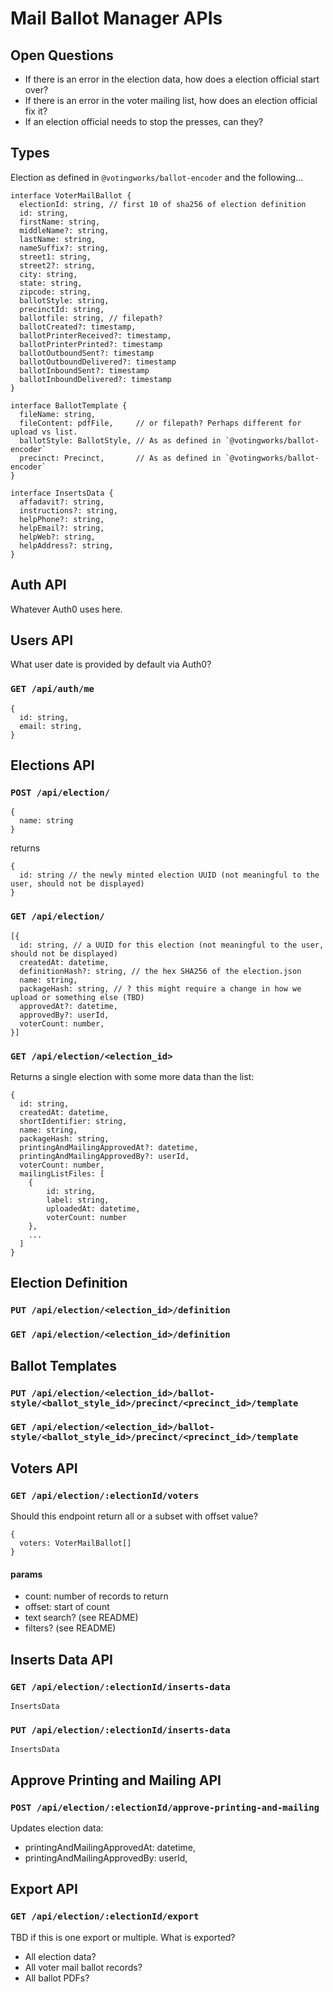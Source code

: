 # Mail Ballot Manager APIs

## Open Questions

- If there is an error in the election data, how does a election official start
  over?
- If there is an error in the voter mailing list, how does an election official
  fix it?
- If an election official needs to stop the presses, can they?

## Types

Election as defined in `@votingworks/ballot-encoder` and the following…

```
interface VoterMailBallot {
  electionId: string, // first 10 of sha256 of election definition
  id: string,
  firstName: string,
  middleName?: string,
  lastName: string,
  nameSuffix?: string,
  street1: string,
  street2?: string,
  city: string,
  state: string,
  zipcode: string,
  ballotStyle: string,
  precinctId: string,
  ballotfile: string, // filepath?
  ballotCreated?: timestamp,
  ballotPrinterReceived?: timestamp,
  ballotPrinterPrinted?: timestamp
  ballotOutboundSent?: timestamp
  ballotOutboundDelivered?: timestamp
  ballotInboundSent?: timestamp
  ballotInboundDelivered?: timestamp
}
```

```
interface BallotTemplate {
  fileName: string,
  fileContent: pdfFile,     // or filepath? Perhaps different for upload vs list.
  ballotStyle: BallotStyle, // As as defined in `@votingworks/ballot-encoder`
  precinct: Precinct,       // As as defined in `@votingworks/ballot-encoder`
}
```

```
interface InsertsData {
  affadavit?: string,
  instructions?: string,
  helpPhone?: string,
  helpEmail?: string,
  helpWeb?: string,
  helpAddress?: string,
}
```

## Auth API

Whatever Auth0 uses here.

## Users API

What user date is provided by default via Auth0?

### `GET /api/auth/me`

```
{
  id: string,
  email: string,
}
```

## Elections API

### `POST /api/election/`

```
{
  name: string
}
```

returns

```
{
  id: string // the newly minted election UUID (not meaningful to the user, should not be displayed)
}
```

### `GET /api/election/`

```
[{
  id: string, // a UUID for this election (not meaningful to the user, should not be displayed)
  createdAt: datetime,
  definitionHash?: string, // the hex SHA256 of the election.json
  name: string,
  packageHash: string, // ? this might require a change in how we upload or something else (TBD)
  approvedAt?: datetime,
  approvedBy?: userId,
  voterCount: number,
}]
```

### `GET /api/election/<election_id>`

Returns a single election with some more data than the list:

```
{
  id: string,
  createdAt: datetime,
  shortIdentifier: string,
  name: string,
  packageHash: string,
  printingAndMailingApprovedAt?: datetime,
  printingAndMailingApprovedBy?: userId,
  voterCount: number,
  mailingListFiles: [
	{
		id: string,
		label: string,
		uploadedAt: datetime,
		voterCount: number
	},
	...
  ]
}
```

## Election Definition

### `PUT /api/election/<election_id>/definition`

### `GET /api/election/<election_id>/definition`

## Ballot Templates

### `PUT /api/election/<election_id>/ballot-style/<ballot_style_id>/precinct/<precinct_id>/template`

### `GET /api/election/<election_id>/ballot-style/<ballot_style_id>/precinct/<precinct_id>/template`

## Voters API

### `GET /api/election/:electionId/voters`

Should this endpoint return all or a subset with offset value?

```
{
  voters: VoterMailBallot[]
}
```

#### params

- count: number of records to return
- offset: start of count
- text search? (see README)
- filters? (see README)

## Inserts Data API

### `GET /api/election/:electionId/inserts-data`

```
InsertsData
```

### `PUT /api/election/:electionId/inserts-data`

```
InsertsData
```

## Approve Printing and Mailing API

### `POST /api/election/:electionId/approve-printing-and-mailing`

Updates election data:

- printingAndMailingApprovedAt: datetime,
- printingAndMailingApprovedBy: userId,

## Export API

### `GET /api/election/:electionId/export`

TBD if this is one export or multiple. What is exported?

- All election data?
- All voter mail ballot records?
- All ballot PDFs?
